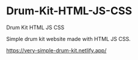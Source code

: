 # Drum-Kit-HTML-JS-CSS
Drum Kit HTML JS CSS

Simple drum kit website made with HTML JS CSS.

https://very-simple-drum-kit.netlify.app/
